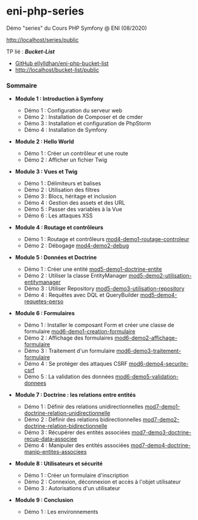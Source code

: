 # eni-php-series
Démo "series" du Cours PHP Symfony @ ENI (08/2020)

[http://localhost/series/public](http://localhost/series/public)

TP lié : _**Bucket-List**_
- [GitHub ellylldhan/eni-php-bucket-list](https://github.com/ellylldhan/eni-php-bucket-list)
- [http://localhost/bucket-list/public](http://localhost/bucket-list/public)

### Sommaire

- **Module 1 : Introduction à Symfony**
	- Démo 1 : Configuration du serveur web
	- Démo 2 : Installation de Composer et de cmder
	- Démo 3 : Installation et configuration de PhpStorm
	- Démo 4 : Installation de Symfony

- **Module 2 : Hello World**
	- Démo 1 : Créer un contrôleur et une route
	- Démo 2 : Afficher un fichier Twig

- **Module 3 : Vues et Twig**
	- Démo 1 : Délimiteurs et balises
	- Démo 2 : Utilisation des filtres
	- Démo 3 : Blocs, héritage et inclusion
	- Démo 4 : Gestion des assets et des URL
	- Démo 5 : Passer des variables à la Vue
	- Démo 6 : Les attaques XSS
	
- **Module 4 : Routage et contrôleurs**
	- Démo 1 : Routage et contrôleurs [mod4-demo1-routage-controleur](https://github.com/ellylldhan/eni-php-series/tree/mod4-demo1-routage-controleur)
	- Démo 2 : Débogage [mod4-demo2-debug](https://github.com/ellylldhan/eni-php-series/tree/mod4-demo2-debug)


- **Module 5 : Données et Doctrine**
	- Démo 1 : Créer une entité [mod5-demo1-doctrine-entite](https://github.com/ellylldhan/eni-php-series/tree/mod5-demo1-doctrine-entite)
	- Démo 2 : Utiliser la classe EntityManager [mod5-demo2-utilisation-entitymanager](https://github.com/ellylldhan/eni-php-series/tree/mod5-demo2-utilisation-entitymanager)
	- Démo 3 : Utiliser Repository [mod5-demo3-utilisation-repository](https://github.com/ellylldhan/eni-php-series/tree/mod5-demo3-utilisation-repository)
	- Démo 4 : Requêtes avec DQL et QueryBuilder [mod5-demo4-requetes-perso](https://github.com/ellylldhan/eni-php-series/tree/mod5-demo4-requetes-perso)
	
- **Module 6 : Formulaires**
	- Démo 1 : Installer le composant Form et créer une classe de formulaire [mod6-demo1-creation-formulaire](https://github.com/ellylldhan/eni-php-series/tree/mod6-demo1-creation-formulaire)
	- Démo 2 : Affichage des formulaires [mod6-demo2-affichage-formulaire](https://github.com/ellylldhan/eni-php-series/tree/mod6-demo2-affichage-formulaire)
	- Démo 3 : Traitement d'un formulaire [mod6-demo3-traitement-formulaire](https://github.com/ellylldhan/eni-php-series/tree/mod6-demo3-traitement-formulaire)	 
	- Démo 4 : Se protéger des attaques CSRF [mod6-demo4-securite-csrf](https://github.com/ellylldhan/eni-php-series/tree/mod6-demo4-securite-csrf)
	- Démo 5 : La validation des données [mod6-demo5-validation-donnees](https://github.com/ellylldhan/eni-php-series/tree/mod6-demo5-validation-donnees)	 
	
- **Module 7 : Doctrine : les relations entre entités**
	- Démo 1 : Définir des relations unidirectionnelles [mod7-demo1-doctrine-relation-unidirectionnelle](https://github.com/ellylldhan/eni-php-series/tree/mod7-demo1-doctrine-relation-unidirectionnelle)
	- Démo 2 : Définir des relations bidirectionnelles [mod7-demo2-doctrine-relation-bidirectionnelle](https://github.com/ellylldhan/eni-php-series/tree/mod7-demo2-doctrine-relation-bidirectionnelle)
	- Démo 3 : Récupérer des entités associées [mod7-demo3-doctrine-recup-data-associee](https://github.com/ellylldhan/eni-php-series/tree/mod7-demo3-doctrine-recup-data-associee)
	- Démo 4 : Manipuler des entités associées [mod7-demo4-doctrine-manip-entites-associees](https://github.com/ellylldhan/eni-php-series/tree/mod7-demo4-doctrine-manip-entites-associees)
	
- **Module 8 : Utilisateurs et sécurité**
	- Démo 1 : Créer un formulaire d'inscription
	- Démo 2 : Connexion, déconnexion et accès à l'objet utilisateur
	- Démo 3 : Autorisations d'un utilisateur

- **Module 9 : Conclusion**
	- Démo 1 : Les environnements
